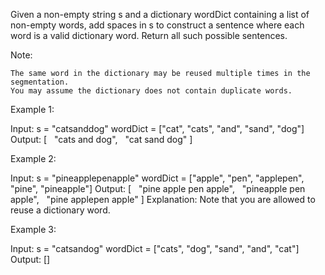 Given a non-empty string s and a dictionary wordDict containing a list of non-empty words, add spaces in s to construct a sentence where each word is a valid dictionary word.&nbsp;Return all such possible sentences.

Note:


	The same word in the dictionary may be reused multiple times in the segmentation.
	You may assume the dictionary does not contain duplicate words.


Example 1:


Input:
s = &quot;catsanddog&quot;
wordDict = [&quot;cat&quot;, &quot;cats&quot;, &quot;and&quot;, &quot;sand&quot;, &quot;dog&quot;]
Output:
[
&nbsp; &quot;cats and dog&quot;,
&nbsp; &quot;cat sand dog&quot;
]


Example 2:


Input:
s = &quot;pineapplepenapple&quot;
wordDict = [&quot;apple&quot;, &quot;pen&quot;, &quot;applepen&quot;, &quot;pine&quot;, &quot;pineapple&quot;]
Output:
[
&nbsp; &quot;pine apple pen apple&quot;,
&nbsp; &quot;pineapple pen apple&quot;,
&nbsp; &quot;pine applepen apple&quot;
]
Explanation: Note that you are allowed to reuse a dictionary word.


Example 3:


Input:
s = &quot;catsandog&quot;
wordDict = [&quot;cats&quot;, &quot;dog&quot;, &quot;sand&quot;, &quot;and&quot;, &quot;cat&quot;]
Output:
[]
